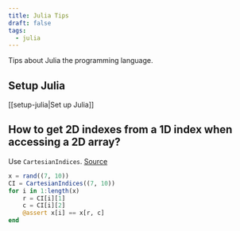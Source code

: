 ```yaml
---
title: Julia Tips
draft: false
tags:
  - julia
---
```

Tips about Julia the programming language.

## Setup Julia

[[setup-julia|Set up Julia]]
## How to get 2D indexes from a 1D index when accessing a 2D array?


Use `CartesianIndices`. [Source](https://discourse.julialang.org/t/julia-usage-how-to-get-2d-indexes-from-1d-index-when-accessing-a-2d-array/61440)

```julia
x = rand((7, 10))
CI = CartesianIndices((7, 10))
for i in 1:length(x)
    r = CI[i][1]
    c = CI[i][2]
    @assert x[i] == x[r, c]
end
```
